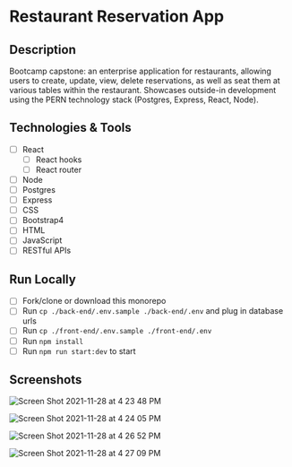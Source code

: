 # Restaurant Reservation App

## Description
Bootcamp capstone: an enterprise application for restaurants, allowing users to create, update, view, delete reservations, as well as seat them at various tables within the restaurant. Showcases outside-in development using the PERN technology stack (Postgres, Express, React, Node).

## Technologies & Tools
- [ ] React
  - [ ] React hooks
  - [ ] React router
- [ ] Node
- [ ] Postgres
- [ ] Express
- [ ] CSS
- [ ] Bootstrap4
- [ ] HTML
- [ ] JavaScript
- [ ] RESTful APIs

## Run Locally
- [ ] Fork/clone or download this monorepo
- [ ] Run `cp ./back-end/.env.sample ./back-end/.env` and plug in database urls
- [ ] Run `cp ./front-end/.env.sample ./front-end/.env`
- [ ] Run `npm install`
- [ ] Run `npm run start:dev` to start

## Screenshots
![Screen Shot 2021-11-28 at 4 23 48 PM](https://user-images.githubusercontent.com/86169488/143789072-30d177ff-9249-44c4-8001-9ba84ac61a11.png)

![Screen Shot 2021-11-28 at 4 24 05 PM](https://user-images.githubusercontent.com/86169488/143789074-af779f47-1f0a-4534-8b3c-1a4a90f18f1d.png)

![Screen Shot 2021-11-28 at 4 26 52 PM](https://user-images.githubusercontent.com/86169488/143789076-d9f6f6eb-cd04-44cb-819c-27cd44fab135.png)

![Screen Shot 2021-11-28 at 4 27 09 PM](https://user-images.githubusercontent.com/86169488/143789081-6a351e55-a6d1-4135-96a3-e7a0b596f55c.png)

